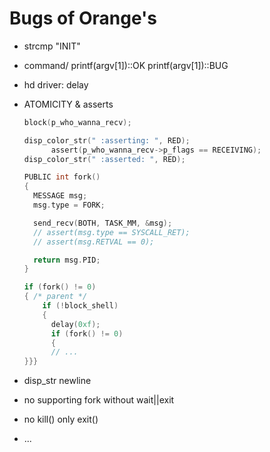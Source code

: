 # Bugs of Orange's

- strcmp "INIT"
- command/ printf(argv[1])::OK printf(argv[1])::BUG 
- hd driver: delay
- ATOMICITY & asserts
  ```c
  block(p_who_wanna_recv);

  disp_color_str(" :asserting: ", RED);
  		assert(p_who_wanna_recv->p_flags == RECEIVING);
  disp_color_str(" :asserted: ", RED);
  ```
  ```c
  PUBLIC int fork()
  {
  	MESSAGE msg;
  	msg.type = FORK;

  	send_recv(BOTH, TASK_MM, &msg);
  	// assert(msg.type == SYSCALL_RET);
  	// assert(msg.RETVAL == 0);

  	return msg.PID;
  }
  ```
  ```c
  if (fork() != 0) 
  {	/* parent */
      if (!block_shell)
      {
      	delay(0xf);
      	if (fork() != 0)
  		{
  		// ...
  }}}
  ```
- disp_str newline
- no supporting fork without wait||exit
- no kill() only exit()

- ...
